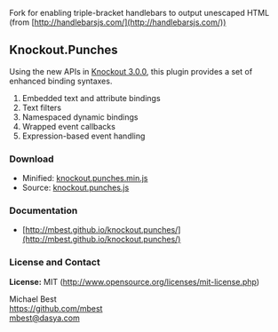 Fork for enabling triple-bracket handlebars to output unescaped HTML (from [http://handlebarsjs.com/](http://handlebarsjs.com/))

## Knockout.Punches

Using the new APIs in [Knockout 3.0.0](https://github.com/knockout/knockout/releases/tag/v3.0.0beta), this plugin provides a set of enhanced binding syntaxes.

1. Embedded text and attribute bindings
2. Text filters
3. Namespaced dynamic bindings
4. Wrapped event callbacks
5. Expression-based event handling

### Download

* Minified: [knockout.punches.min.js](http://mbest.github.io/knockout.punches/knockout.punches.min.js)
* Source: [knockout.punches.js](http://mbest.github.io/knockout.punches/knockout.punches.js)

### Documentation

* [http://mbest.github.io/knockout.punches/](http://mbest.github.io/knockout.punches/)

### License and Contact

**License:** MIT (http://www.opensource.org/licenses/mit-license.php)

Michael Best<br>
https://github.com/mbest<br>
mbest@dasya.com
